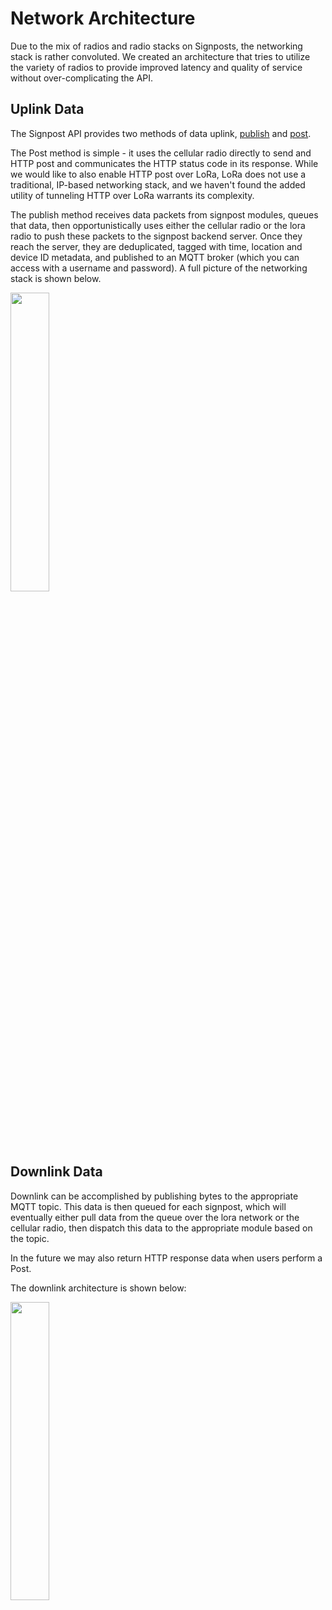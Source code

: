 Network Architecture
====================

Due to the mix of radios and radio stacks on Signposts, the networking stack
is rather convoluted. We created an architecture that tries to utilize
the variety of radios to provide improved latency and quality of service
without over-complicating the API.

## Uplink Data

The Signpost API provides two methods of data uplink, [publish](https://github.com/lab11/signpost-software/blob/deployment/docs/ApiGuide.md#networking)
and [post](https://github.com/lab11/signpost-software/blob/deployment/docs/ApiGuide.md#networking).

The Post method is simple - it uses the cellular radio directly to send
and HTTP post and communicates the HTTP status code in its response. While
we would like to also enable HTTP post over LoRa, LoRa does not use
a traditional, IP-based networking stack, and we haven't found
the added utility of tunneling HTTP over LoRa warrants its complexity.

The publish method receives data packets from signpost modules, queues that
data, then opportunistically uses either the cellular radio or
the lora radio to push these packets to the signpost backend server. Once
they reach the server, they are deduplicated, tagged with time, location
and device ID metadata, and published to an MQTT broker (which you can access
with a username and password). A full picture of the networking
stack is shown below.

<img src="https://raw.githubusercontent.com/lab11/signpost-software/deployment/docs/img/uplink_network_arch.jpg" width="35%" />

## Downlink Data

Downlink can be accomplished by publishing bytes to the appropriate MQTT
topic. This data is then queued for each signpost, which will eventually
either pull data from the queue over the lora network or the cellular
radio, then dispatch this data to the appropriate module based on the
topic.

In the future we may also return HTTP response data when users perform
a Post. 

The downlink architecture is shown below:

<img src="https://raw.githubusercontent.com/lab11/signpost-software/deployment/docs/img/downlink_network_arch.jpg" width="35%" />


